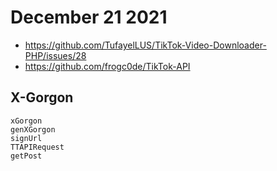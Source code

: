 # December 21 2021

- https://github.com/TufayelLUS/TikTok-Video-Downloader-PHP/issues/28
- https://github.com/frogc0de/TikTok-API

## X-Gorgon

~~~
xGorgon
genXGorgon
signUrl
TTAPIRequest
getPost
~~~
